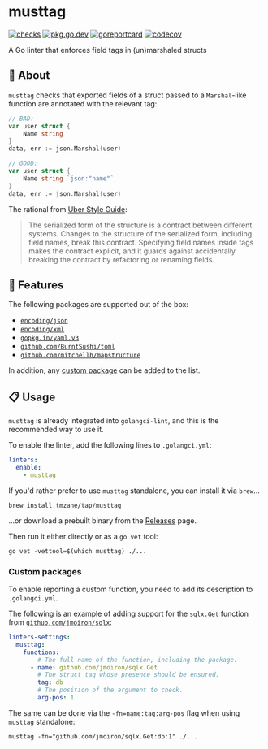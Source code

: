 # musttag

[![checks](https://github.com/tmzane/musttag/actions/workflows/checks.yml/badge.svg)](https://github.com/tmzane/musttag/actions/workflows/checks.yml)
[![pkg.go.dev](https://pkg.go.dev/badge/go.tmz.dev/musttag.svg)](https://pkg.go.dev/go.tmz.dev/musttag)
[![goreportcard](https://goreportcard.com/badge/go.tmz.dev/musttag)](https://goreportcard.com/report/go.tmz.dev/musttag)
[![codecov](https://codecov.io/gh/tmzane/musttag/branch/main/graph/badge.svg)](https://codecov.io/gh/tmzane/musttag)

A Go linter that enforces field tags in (un)marshaled structs

## 📌 About

`musttag` checks that exported fields of a struct passed to a `Marshal`-like function are annotated with the relevant tag:

```go
// BAD:
var user struct {
	Name string
}
data, err := json.Marshal(user)

// GOOD:
var user struct {
	Name string `json:"name"`
}
data, err := json.Marshal(user)
```

The rational from [Uber Style Guide][1]:

> The serialized form of the structure is a contract between different systems.
> Changes to the structure of the serialized form, including field names, break this contract.
> Specifying field names inside tags makes the contract explicit,
> and it guards against accidentally breaking the contract by refactoring or renaming fields.

## 🚀 Features

The following packages are supported out of the box:

* [`encoding/json`][2]
* [`encoding/xml`][3]
* [`gopkg.in/yaml.v3`][4]
* [`github.com/BurntSushi/toml`][5]
* [`github.com/mitchellh/mapstructure`][6]

In addition, any [custom package](#custom-packages) can be added to the list.

## 📋 Usage

`musttag` is already integrated into `golangci-lint`, and this is the recommended way to use it.

To enable the linter, add the following lines to `.golangci.yml`:

```yaml
linters:
  enable:
    - musttag
```

If you'd rather prefer to use `musttag` standalone, you can install it via `brew`...

```shell
brew install tmzane/tap/musttag
```

...or download a prebuilt binary from the [Releases][8] page.

Then run it either directly or as a `go vet` tool:

```shell
go vet -vettool=$(which musttag) ./...
```

### Custom packages

To enable reporting a custom function, you need to add its description to `.golangci.yml`.

The following is an example of adding support for the `sqlx.Get` function from [`github.com/jmoiron/sqlx`][7]:

```yaml
linters-settings:
  musttag:
    functions:
        # The full name of the function, including the package.
      - name: github.com/jmoiron/sqlx.Get
        # The struct tag whose presence should be ensured.
        tag: db
        # The position of the argument to check.
        arg-pos: 1
```

The same can be done via the `-fn=name:tag:arg-pos` flag when using `musttag` standalone:

```shell
musttag -fn="github.com/jmoiron/sqlx.Get:db:1" ./...
```

[1]: https://github.com/uber-go/guide/blob/master/style.md#use-field-tags-in-marshaled-structs
[2]: https://pkg.go.dev/encoding/json
[3]: https://pkg.go.dev/encoding/xml
[4]: https://github.com/go-yaml/yaml
[5]: https://github.com/BurntSushi/toml
[6]: https://github.com/mitchellh/mapstructure
[7]: https://github.com/jmoiron/sqlx
[8]: https://github.com/tmzane/musttag/releases
